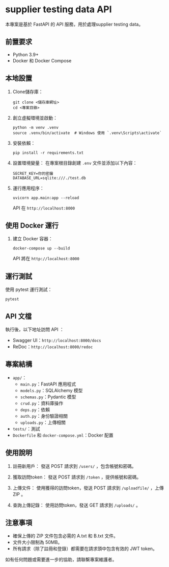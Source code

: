 # supplier testing data API

本專案是基於 FastAPI 的 API 服務，用於處理supplier testing data。

## 前置要求

- Python 3.9+
- Docker 和 Docker Compose

## 本地設置

1. Clone儲存庫：
   ```
   git clone <儲存庫網址>
   cd <專案目錄>
   ```

2. 創立虛擬環境並啟動：
   ```
   python -m venv .venv
   source .venv/bin/activate  # Windows 使用 `.venv\Scripts\activate`
   ```

3. 安裝依賴：
   ```
   pip install -r requirements.txt
   ```

4. 設置環境變量：
   在專案根目錄創建 `.env` 文件並添加以下內容：
   ```
   SECRET_KEY=你的密鑰
   DATABASE_URL=sqlite:///./test.db
   ```

5. 運行應用程序：
   ```
   uvicorn app.main:app --reload
   ```

   API 在 `http://localhost:8000` 

## 使用 Docker 運行

1. 建立 Docker 容器：
   ```
   docker-compose up --build
   ```

   API 將在 `http://localhost:8000` 

## 運行測試

使用 pytest 運行測試：
```
pytest
```

## API 文檔

執行後，以下地址訪問 API ：
- Swagger UI：`http://localhost:8000/docs`
- ReDoc：`http://localhost:8000/redoc`

## 專案結構

- `app/`：
  - `main.py`：FastAPI 應用程式
  - `models.py`：SQLAlchemy 模型
  - `schemas.py`：Pydantic 模型
  - `crud.py`：資料庫操作
  - `deps.py`：依賴
  - `auth.py`：身份驗證相關
  - `uploads.py`：上傳相關
- `tests/`：測試
- `Dockerfile` 和 `docker-compose.yml`：Docker 配置

## 使用說明

1. 註冊新用戶：
   發送 POST 請求到 `/users/` ，包含帳號和密碼。

2. 獲取訪問token：
   發送 POST 請求到 `/token` ，提供帳號和密碼。

3. 上傳文件：
   使用獲得的訪問token，發送 POST 請求到 `/uploadfile/` ，上傳 ZIP 。

4. 查詢上傳記錄：
   使用訪問token，發送 GET 請求到 `/uploads/` 。

## 注意事項

- 確保上傳的 ZIP 文件包含必需的 A.txt 和 B.txt 文件。
- 文件大小限制為 50MB。
- 所有請求（除了註冊和登錄）都需要在請求頭中包含有效的 JWT token。

如有任何問題或需要進一步的協助，請聯繫專案維護者。
